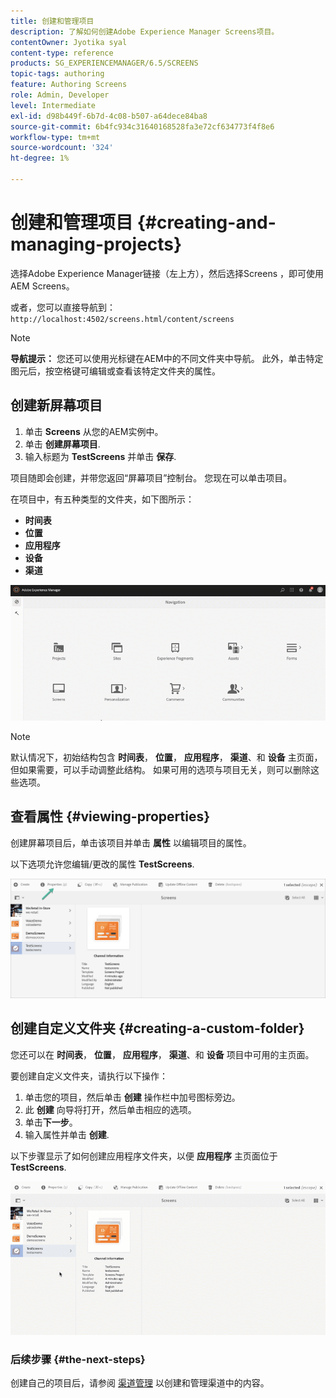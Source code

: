 ```yaml
---
title: 创建和管理项目
description: 了解如何创建Adobe Experience Manager Screens项目。
contentOwner: Jyotika syal
content-type: reference
products: SG_EXPERIENCEMANAGER/6.5/SCREENS
topic-tags: authoring
feature: Authoring Screens
role: Admin, Developer
level: Intermediate
exl-id: d98b449f-6b7d-4c08-b507-a64dece84ba8
source-git-commit: 6b4fc934c31640168528fa3e72cf634773f4f8e6
workflow-type: tm+mt
source-wordcount: '324'
ht-degree: 1%

---
```


# 创建和管理项目 {#creating-and-managing-projects}

选择Adobe Experience Manager链接（左上方），然后选择Screens ，即可使用AEM Screens。

或者，您可以直接导航到： `http://localhost:4502/screens.html/content/screens`

>[!NOTE]
>**导航提示：**
>您还可以使用光标键在AEM中的不同文件夹中导航。 此外，单击特定图元后，按空格键可编辑或查看该特定文件夹的属性。

## 创建新屏幕项目

1. 单击 **Screens** 从您的AEM实例中。
1. 单击 **创建屏幕项目**.
1. 输入标题为 **TestScreens** 并单击 **保存**.

项目随即会创建，并带您返回“屏幕项目”控制台。 您现在可以单击项目。

在项目中，有五种类型的文件夹，如下图所示：

* **时间表**
* **位置**
* **应用程序**
* **设备**
* **渠道**

![player1](assets/create-project.gif)

>[!NOTE]
>
>默认情况下，初始结构包含 **时间表**， **位置**， **应用程序**， **渠道**、和 **设备** 主页面，但如果需要，可以手动调整此结构。 如果可用的选项与项目无关，则可以删除这些选项。


## 查看属性 {#viewing-properties}

创建屏幕项目后，单击该项目并单击 **属性** 以编辑项目的属性。

以下选项允许您编辑/更改的属性 **TestScreens**.

![图像](assets/create-project2.png)

## 创建自定义文件夹 {#creating-a-custom-folder}

您还可以在 **时间表**， **位置**， **应用程序**， **渠道**、和 **设备** 项目中可用的主页面。

要创建自定义文件夹，请执行以下操作：

1. 单击您的项目，然后单击 **创建** 操作栏中加号图标旁边。
1. 此 **创建** 向导将打开，然后单击相应的选项。
1. 单击&#x200B;**下一步**。
1. 输入属性并单击 **创建**.

以下步骤显示了如何创建应用程序文件夹，以便 **应用程序** 主页面位于 **TestScreens**.

![player2-1](assets/create-project3.gif)

### 后续步骤 {#the-next-steps}

创建自己的项目后，请参阅 [渠道管理](managing-channels.md) 以创建和管理渠道中的内容。
